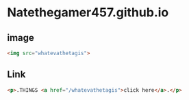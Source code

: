# Natethegamer457.github.io

## image

```html
<img src="whatevathetagis">
```


## Link

```html
<p>.THINGS <a href="/whatevathetagis">click here</a>.</p>
```

